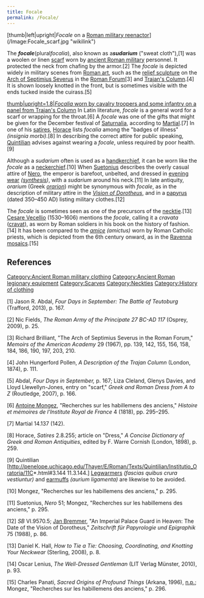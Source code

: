 ```yaml
---
title: Focale
permalink: /Focale/
---
```


[thumb\|left\|upright\|*Focale* on a [Roman military
reenactor](Classical_reenactment "wikilink")](/Image:Focale_scarf.jpg "wikilink")

The ***focale***(plural*focalia*), also known as a***sudarium*** ("sweat
cloth"),[1] was a woolen or linen [scarf](/scarf "wikilink") worn by
[ancient Roman military](/Military_of_ancient_Rome "wikilink")
personnel. It protected the neck from chafing by the armor.[2] The
*focale* is depicted widely in military scenes from [Roman
art](/Roman_art "wikilink"), such as the [relief
sculpture](/relief_sculpture "wikilink") on the [Arch of Septimius
Severus](/Arch_of_Septimius_Severus "wikilink") in the [Roman
Forum](/Roman_Forum "wikilink")[3] and [Trajan's
Column](/Trajan's_Column "wikilink").[4] It is shown loosely knotted in
the front, but is sometimes visible with the ends tucked inside the
cuirass.[5]

[thumb\|upright=1.8\|*Focalia* worn by cavalry troopers and some
infantry on a panel from Trajan's
Column](/File:018_Conrad_Cichorius,_Die_Reliefs_der_Traianssäule,_Tafel_XVIII.jpg "wikilink")
In Latin literature, *focale* is a general word for a scarf or wrapping
for the throat.[6] A *focale* was one of the gifts that might be given
for the December festival of [Saturnalia](/Saturnalia "wikilink"),
according to [Martial](/Martial "wikilink").[7] In one of his
[satires](/Satires_(Horace) "wikilink"), [Horace](/Horace "wikilink")
lists *focalia* among the "badges of illness" *(insignia morbi)*.[8] In
describing the correct attire for public speaking,
[Quintilian](/Quintilian "wikilink") advises against wearing a *focale*,
unless required by poor health.[9]

Although a *sudarium* often is used as a
[handkerchief](/handkerchief "wikilink"), it can be worn like the
*focale* as a [neckerchief](/neckerchief "wikilink").[10] When
[Suetonius](/Suetonius "wikilink") describes the overly casual attire of
[Nero](/Nero "wikilink"), the emperor is barefoot, unbelted, and dressed
in [evening wear](/formal_wear "wikilink")
*([synthesis](/Synthesis_(clothing) "wikilink"))*, with a *sudarium*
around his neck.[11] In late antiquity, *orarium* (Greek
*[orarion](/orarion "wikilink")*) might be synonymous with *focale*, as
in the description of military attire in the *[Vision of
Dorotheus](/Vision_of_Dorotheus "wikilink")*, and in a
[papyrus](/papyri "wikilink") (dated 350–450 AD) listing military
clothes.[12]

The *focale* is sometimes seen as one of the precursors of the
[necktie](/necktie "wikilink").[13] [Cesare
Vecellio](/Cesare_Vecellio "wikilink") (1530–1606) mentions the
*focale*, calling it a *cravata* ([cravat](/cravat "wikilink")), as worn
by Roman soldiers in his book on the history of fashion.[14] It has been
compared to the *[amice](/amice "wikilink")* *(amictus)* worn by Roman
Catholic priests, which is depicted from the 6th century onward, as in
the [Ravenna mosaics](/Ravenna_mosaics "wikilink").[15]

## References

[Category:Ancient Roman military
clothing](/Category:Ancient_Roman_military_clothing "wikilink")
[Category:Ancient Roman legionary
equipment](/Category:Ancient_Roman_legionary_equipment "wikilink")
[Category:Scarves](/Category:Scarves "wikilink")
[Category:Neckties](/Category:Neckties "wikilink") [Category:History of
clothing](/Category:History_of_clothing "wikilink")

[1] Jason R. Abdal, *Four Days in September: The Battle of Teutoburg*
(Trafford, 2013), p. 167.

[2] Nic Fields, *The Roman Army of the Principate 27 BC-AD 117* (Osprey,
2009), p. 25.

[3] Richard Brilliant, "The Arch of Septimius Severus in the Roman
Forum," *Memoirs of the American Academy* 29 (1967), pp. 139, 142, 155,
156, 158, 184, 186, 190, 197, 203, 210.

[4] John Hungerford Pollen, *A Description of the Trajan Column*
(London, 1874), p. 111.

[5] Abdal, *Four Days in September,* p. 167; Liza Cleland, Glenys
Davies, and Lloyd Llewellyn-Jones, entry on "scarf," *Greek and Roman
Dress from A to Z* (Routledge, 2007), p. 166.

[6] [Antoine Mongez](/:fr:Antoine_Mongez "wikilink"), "Recherches sur
les habillemens des anciens," *Histoire et mémoires de l'Institute Royal
de France* 4 (1818), pp. 295–295.

[7] Martial 14.137 (142).

[8] Horace, *Satires* 2.8.255; article on "Dress," *A Concise Dictionary
of Greek and Roman Antiquities*, edited by F. Warre Cornish (London,
1898), p. 259.

[9] Quintilian
\[<http://penelope.uchicago.edu/Thayer/E/Roman/Texts/Quintilian/Institutio_Oratoria/11C>\*.html#3.144
11.3.144.\] [Legwarmers](/Legwarmers "wikilink") *(fascias quibus crura
vestiuntur)* and [earmuffs](/earmuffs "wikilink") *(aurium ligamenta)*
are likewise to be avoided.

[10] Mongez, "Recherches sur les habillemens des anciens," p. 295.

[11] Suetonius, *Nero* 51; Mongez, "Recherches sur les habillemens des
anciens," p. 295.

[12] *SB* VI.9570.5; [Jan Bremmer](/Jan_Bremmer "wikilink"), "An
Imperial Palace Guard in Heaven: The Date of the Vision of Dorotheus,"
*Zeitschrift für Papyrologie und Epigraphik* 75 (1988), p. 86.

[13] Daniel K. Hall, *How to Tie a Tie: Choosing, Coordinating, and
Knotting Your Neckwear* (Sterling, 2008), p. 8.

[14] Oscar Lenius, *The Well-Dressed Gentleman* (LIT Verlag Münster,
2010), p. 93.

[15] Charles Panati, *Sacred Origins of Profound Things* (Arkana, 1996),
[n.p.](https://books.google.com/books?id=8xKkiDz4qCwC&pg=PT146&dq=focale+roman+soldier&hl=en&sa=X&ei=1XgVUunPIqeh2AXx-YGADA&ved=0CFoQ6AEwBw#v=onepage&q=focale%20roman%20soldier&f=false);
Mongez, "Recherches sur les habillemens des anciens," p. 296.